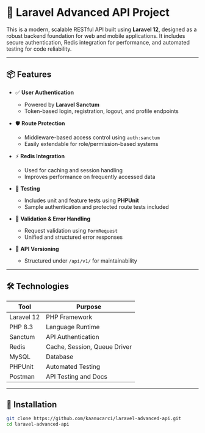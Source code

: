 # 🚀 Laravel Advanced API Project

This is a modern, scalable RESTful API built using **Laravel 12**, designed as a robust backend foundation for web and mobile applications. It includes secure authentication, Redis integration for performance, and automated testing for code reliability.

---

## 📦 Features

- ✅ **User Authentication**
    - Powered by **Laravel Sanctum**
    - Token-based login, registration, logout, and profile endpoints

- 🛡 **Route Protection**
    - Middleware-based access control using `auth:sanctum`
    - Easily extendable for role/permission-based systems

- ⚡ **Redis Integration**
    - Used for caching and session handling
    - Improves performance on frequently accessed data

- 🧪 **Testing**
    - Includes unit and feature tests using **PHPUnit**
    - Sample authentication and protected route tests included

- 🔐 **Validation & Error Handling**
    - Request validation using `FormRequest`
    - Unified and structured error responses

- 🔁 **API Versioning**
    - Structured under `/api/v1/` for maintainability

---

## 🛠 Technologies

| Tool       | Purpose                          |
|------------|----------------------------------|
| Laravel 12 | PHP Framework                    |
| PHP 8.3    | Language Runtime                 |
| Sanctum    | API Authentication               |
| Redis      | Cache, Session, Queue Driver     |
| MySQL      | Database                         |
| PHPUnit    | Automated Testing                |
| Postman    | API Testing and Docs             |

---

## 📂 Installation

```bash
git clone https://github.com/kaanucarci/laravel-advanced-api.git
cd laravel-advanced-api
